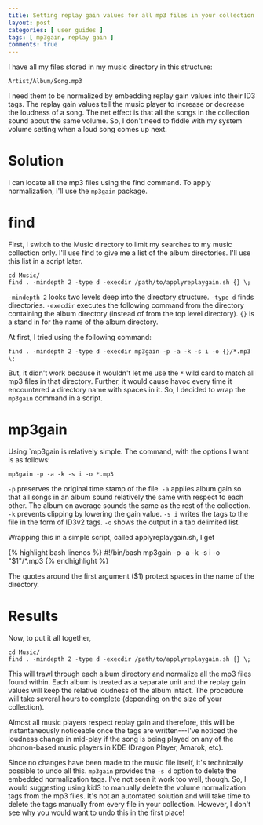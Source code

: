 ```yaml
---
title: Setting replay gain values for all mp3 files in your collection
layout: post
categories: [ user guides ]
tags: [ mp3gain, replay gain ]
comments: true
---
```


I have all my files stored in my music directory in this structure:

    Artist/Album/Song.mp3

I need them to be normalized by embedding replay gain values into their ID3 tags.
The replay gain values tell the music player to increase or decrease the loudness of a song.
The net effect is that all the songs in the collection sound about the same volume.
So, I don't need to fiddle with my system volume setting when a loud song comes up next.

# Solution

I can locate all the mp3 files using the find command.
To apply normalization, I'll use the `mp3gain` package.

# find

First, I switch to the Music directory to limit my searches to my music collection only.
I'll use find to give me a list of the album directories.
I'll use this list in a script later.

    cd Music/
    find . -mindepth 2 -type d -execdir /path/to/applyreplaygain.sh {} \;

`-mindepth 2` looks two levels deep into the directory structure.
`-type d` finds directories.
`-execdir` executes the following command from the directory containing the album directory (instead of from the top level directory).
`{}` is a stand in for the name of the album directory.

At first, I tried using the following command:

    find . -mindepth 2 -type d -execdir mp3gain -p -a -k -s i -o {}/*.mp3 \;

But, it didn't work because it wouldn't let me use the `*` wild card to match all mp3 files in that directory.
Further, it would cause havoc every time it encountered a directory name with spaces in it.
So, I decided to wrap the `mp3gain` command in a script.

# mp3gain

Using `mp3gain is relatively simple.
The command, with the options I want is as follows:

    mp3gain -p -a -k -s i -o *.mp3

`-p` preserves the original time stamp of the file.
`-a` applies album gain so that all songs in an album sound relatively the same with respect to each other.
The album on average sounds the same as the rest of the collection.
`-k` prevents clipping by lowering the gain value.
`-s i` writes the tags to the file in the form of ID3v2 tags.
`-o` shows the output in a tab delimited list.

Wrapping this in a simple script, called applyreplaygain.sh, I get

{% highlight bash linenos %}
#!/bin/bash
mp3gain -p -a -k -s i -o "$1"/*.mp3
{% endhighlight %}

The quotes around the first argument ($1) protect spaces in the name of the directory.

# Results

Now, to put it all together,

    cd Music/
    find . -mindepth 2 -type d -execdir /path/to/applyreplaygain.sh {} \;

This will trawl through each album directory and normalize all the mp3 files found within.
Each album is treated as a separate unit and the replay gain values will keep the relative loudness of the album intact.
The procedure will take several hours to complete (depending on the size of your collection).

Almost all music players respect replay gain and therefore, this will be instantaneously noticeable once the tags are written---I've noticed the loudness change in mid-play if the song is being played on any of the phonon-based music players in KDE (Dragon Player, Amarok, etc).

Since no changes have been made to the music file itself, it's technically possible to undo all this.
`mp3gain` provides the `-s d` option to delete the embedded normalization tags.
I've not seen it work too well, though.
So, I would suggesting using kid3 to manually delete the volume normalization tags from the mp3 files.
It's not an automated solution and will take time to delete the tags manually from every file in your collection.
However, I don't see why you would want to undo this in the first place!

